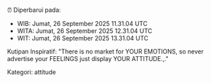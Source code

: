 ⏰ Diperbarui pada:
- WIB: Jumat, 26 September 2025 11.31.04 UTC
- WITA: Jumat, 26 September 2025 12.31.04 UTC
- WIT: Jumat, 26 September 2025 13.31.04 UTC

Kutipan Inspiratif:
"There is no market for YOUR EMOTIONS, so never advertise your FEELINGS just display YOUR ATTITUDE.,."


Kategori: attitude

